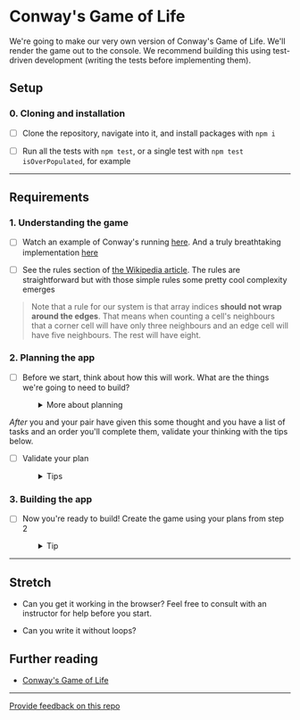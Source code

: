 # Conway's Game of Life

We're going to make our very own version of Conway's Game of Life. We'll render the game out to the console. We recommend building this using test-driven development (writing the tests before implementing them).

## Setup

### 0. Cloning and installation
- [ ] Clone the repository, navigate into it, and install packages with `npm i`

- [ ] Run all the tests with `npm test`, or a single test with `npm test isOverPopulated`, for example

---
## Requirements

### 1. Understanding the game

- [ ] Watch an example of Conway's running [here](http://pmav.eu/stuff/javascript-game-of-life-v3.1.1/). And a truly breathtaking implementation [here](https://copy.sh/life/?gist=f3413564b1fa9c69f2bad4b0400b8090&step=512)

- [ ] See the rules section of [the Wikipedia article](https://en.wikipedia.org/wiki/Conway%27s_Game_of_Life#Rules). The rules are straightforward but with those simple rules some pretty cool complexity emerges

> Note that a rule for our system is that array indices **should not wrap around the edges**. That means when counting a cell's neighbours that a corner cell will have only three neighbours and an edge cell will have five neighbours. The rest will have eight.

### 2. Planning the app

- [ ] Before we start, think about how this will work. What are the things we're going to need to build? 
  <details style="padding-left: 2em">
    <summary>More about planning</summary>

    Are you going to start big and drill down (from the board down to a cell and its neighbours), or start small and expand (from a cell and its neighbours to the board)? There is no right answer, just your preference.

    Regardless of where you start, focus on a single task. If that task feels overwhelming, break it down into smaller tasks. Try to come up with as many small tasks as you can. When you start to write code, be very intentional about what you aim to achieve.
  </details>

_After_ you and your pair have given this some thought and you have a list of tasks and an order you'll complete them, validate your thinking with the tips below.

- [ ] Validate your plan
  <details style="padding-left: 2em":>
    <summary>Tips</summary>

    These are some of the tasks you'll need to complete **(not necessarily in this order)**. Don't reveal more detailed instructions until you have an opinion about how you'll accomplish a specific task.

    Before you start coding any of these steps, have a read of this "creating a board" section. If it feels manageable for you, go ahead and create the board and then decide what to do next. 

    <details style="padding-left: 2em":>
      <summary>1. Creating a board</summary>

    There are a couple of ways you can approach this. The most common is to use an array of arrays to create a matrix of rows and columns. Each item in the inner array is an object that represents a cell. The other way is to use a single long array. Each approach has advantages and disadvantages. With the matrix you'll have nested loops (outer loop being rows and inner loop being columns), but you'll be able to reference a cell with row/col (x/y) coordinates. Using a single array means you won't have nested arrays, but you'll have to calculate the location of every cell using the size of the board.

    You will either want to start with a specific board state or a random board. While you're creating the cells of the board, you should have a function that gives each cell of your board either a random state or a predefined state. If you want to use a predefined one, you might consider hard coding the matrix into its own file and importing (requiring) it. 

    You could use `true` and `false` to represent "alive" and "dead". 

    </details>
    <br />
    Or, if creating the board feels too stretchy as a starting point, picture the board as a matrix (array of arrays) where each sub-array represents a row and contains `true` and `false` values for alive and dead cells in that row. Maybe mock up what this data would look like. Then work on determining whether a cell is underpopulated, overpopulated or resurrectable, with this imaginary board in mind. You'll still need to build the board, but you can do it later once you've got into the rhythm of the challenge.

    <details style="padding-left: 2em":>
      <summary>2. Determining whether a cell is underpopulated, overpopulated or resurrectable</summary>

    The rules section of [the Wikipedia article](https://en.wikipedia.org/wiki/Conway%27s_Game_of_Life#Rules) says that "any live cell with fewer than two live neighbours dies, as if by underpopulation". Implement the `isUnderPopulated()` function so that it determines whether the current cell does or doesn't have fewer than two live neighbours. 
    
    To see whether you're returning the right responses, run the corresponding test. If you decide to read the test for clues, note that the one test is testing nine different scenarios, and expecting an appropriate (simple!) response in each scenario. Read the test carefully -- can you understand how it's testing so many scenarios in one test?
    
    **Hint:** this function does not require complicated logic, so if you're doing something complicated it might be a good idea to ask one of your facilitators to help make sure you're on the right track.

    Once you have that running, use the same process to determine whether a cell is overpopulated or resurrectable. 

    </details>
    <br />
    For these next steps, you'll need a clear understanding of the structure of the board, either from having already built the board, or from having some mock board data in front of you. 

    <details style="padding-left: 2em":>
      <summary>3. Determining if a cell is on an edge</summary>

    The first row is 0. So if you decrement the row of any cell and it is less than 0, you know the cell is on the top edge. The same is true for the first column. To determine if a cell is on the right or bottom edge, you'll need to know the size of the board. If the board isn't square, you'll need the width and height of the board.

    </details>

    <details style="padding-left: 2em":>
      <summary>4. Getting a list of all of the neighbours of a cell</summary>

    To do this you're going to need to know if the cell in question is on an edge because this will determine how many neighbours it has. One approach is to increment and decrement the row and column of the current cell and determine if it is valid based on the size of the board. If it's valid, it's a neighbour.

    </details>

    <details style="padding-left: 2em":>
      <summary>5. Counting the number of neighbours that are alive</summary>

    This is just a matter of looping over all of the neighbours and checking their state. 

    </details>

    <details style="padding-left: 2em":>
      <summary>6. Determining the next state of a cell based on its neighbours</summary>

    To know the next state of the cell, you need to know how many alive neighbours it has. You'll also need a function that can return the next state based on the number of alive neighbours.

    </details>
    <br />
    If you haven't yet created the board, you'll want to do that (see the tip above that you read earlier) before working on the next steps. 

    <details style="padding-left: 2em":>
      <summary>7. Displaying a board (in a loop)</summary>

    You need to loop over each of the cells, but you can decide to print a row at a time with `console.log` or each cell using `process.stdout.write`. If you use `stdout`, you can use `\n` to end a line.

    </details>

    <details style="padding-left: 2em":>
      <summary>8. Determining the next board state</summary>

    Using the helper functions you've built so far, you can determine the state of each cell in a new board, based on how many alive neighbours it had in the old board.

    </details>

    <details style="padding-left: 2em":>
      <summary>9. Making the board refresh automatically so that it looks animated</summary>

    Try using [setInterval()](https://developer.mozilla.org/en-US/docs/Web/API/setInterval) so that the next board state displays automatically after a set amount of time. 
    
    You could also try temporarily using [setTimeout()](https://developer.mozilla.org/en-US/docs/Web/API/setTimeout) during your development process, so that the board just changes once (from the starting state to the first new state) after a set amount of time. 

    </details>

  </details>

### 3. Building the app

- [ ] Now you're ready to build! Create the game using your plans from step 2

  <details style="padding-left: 2em">
    <summary>Tip</summary>

    Printing to the console and getting the formatting right will be a challenge. Your instructor can help if needed, but try it for yourself first. Check out the Node package [clear](https://www.npmjs.com/package/clear).
  </details>

---

## Stretch

* Can you get it working in the browser? Feel free to consult with an instructor for help before you start.

* Can you write it without loops?


## Further reading

* [Conway's Game of Life](https://en.wikipedia.org/wiki/Conway%27s_Game_of_Life)

---
[Provide feedback on this repo](https://docs.google.com/forms/d/e/1FAIpQLSfw4FGdWkLwMLlUaNQ8FtP2CTJdGDUv6Xoxrh19zIrJSkvT4Q/viewform?usp=pp_url&entry.1958421517=conways)
